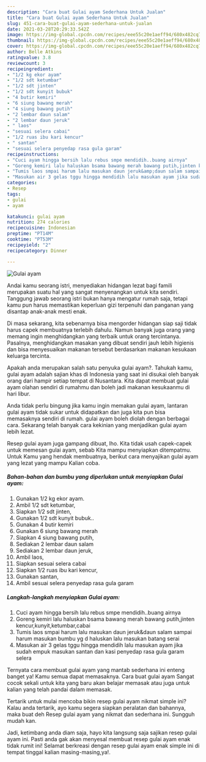 ```yaml
---
description: "Cara buat Gulai ayam Sederhana Untuk Jualan"
title: "Cara buat Gulai ayam Sederhana Untuk Jualan"
slug: 451-cara-buat-gulai-ayam-sederhana-untuk-jualan
date: 2021-03-28T20:29:33.542Z
image: https://img-global.cpcdn.com/recipes/eee55c20e1aeff94/680x482cq70/gulai-ayam-foto-resep-utama.jpg
thumbnail: https://img-global.cpcdn.com/recipes/eee55c20e1aeff94/680x482cq70/gulai-ayam-foto-resep-utama.jpg
cover: https://img-global.cpcdn.com/recipes/eee55c20e1aeff94/680x482cq70/gulai-ayam-foto-resep-utama.jpg
author: Belle Atkins
ratingvalue: 3.8
reviewcount: 3
recipeingredient:
- "1/2 kg ekor ayam"
- "1/2 sdt ketumbar"
- "1/2 sdt jinten"
- "1/2 sdt kunyit bubuk"
- "4 butir kemiri"
- "6 siung bawang merah"
- "4 siung bawang putih"
- "2 lembar daun salam"
- "2 lembar daun jeruk"
- " laos"
- "sesuai selera cabai"
- "1/2 ruas ibu kari kencur"
- " santan"
- "sesuai selera penyedap rasa gula garam"
recipeinstructions:
- "Cuci ayam hingga bersih lalu rebus smpe mendidih..buang airnya"
- "Goreng kemiri lalu haluskan bsama bawang merah bawang putih,jinten kencur,kunyit,ketumbar,cabai"
- "Tumis laos smpai harum lalu masukan daun jeruk&amp;daun salam sampai harum masukan bumbu yg d haluskan lalu masukan batang serai"
- "Masukan air 3 gelas tggu hingga mendidih lalu masukan ayam jika sudah empuk masukan santan dan kasi penyedap rasa gula garam selera"
categories:
- Resep
tags:
- gulai
- ayam

katakunci: gulai ayam 
nutrition: 274 calories
recipecuisine: Indonesian
preptime: "PT14M"
cooktime: "PT53M"
recipeyield: "2"
recipecategory: Dinner

---
```



![Gulai ayam](https://img-global.cpcdn.com/recipes/eee55c20e1aeff94/680x482cq70/gulai-ayam-foto-resep-utama.jpg)

Andai kamu seorang istri, menyediakan hidangan lezat bagi famili merupakan suatu hal yang sangat menyenangkan untuk kita sendiri. Tanggung jawab seorang istri bukan hanya mengatur rumah saja, tetapi kamu pun harus memastikan keperluan gizi terpenuhi dan panganan yang disantap anak-anak mesti enak.

Di masa  sekarang, kita sebenarnya bisa mengorder hidangan siap saji tidak harus capek membuatnya terlebih dahulu. Namun banyak juga orang yang memang ingin menghidangkan yang terbaik untuk orang tercintanya. Pasalnya, menghidangkan masakan yang dibuat sendiri jauh lebih higienis dan bisa menyesuaikan makanan tersebut berdasarkan makanan kesukaan keluarga tercinta. 



Apakah anda merupakan salah satu penyuka gulai ayam?. Tahukah kamu, gulai ayam adalah sajian khas di Indonesia yang saat ini disukai oleh banyak orang dari hampir setiap tempat di Nusantara. Kita dapat membuat gulai ayam olahan sendiri di rumahmu dan boleh jadi makanan kesukaanmu di hari libur.

Anda tidak perlu bingung jika kamu ingin memakan gulai ayam, lantaran gulai ayam tidak sukar untuk didapatkan dan juga kita pun bisa memasaknya sendiri di rumah. gulai ayam boleh diolah dengan berbagai cara. Sekarang telah banyak cara kekinian yang menjadikan gulai ayam lebih lezat.

Resep gulai ayam juga gampang dibuat, lho. Kita tidak usah capek-capek untuk memesan gulai ayam, sebab Kita mampu menyiapkan ditempatmu. Untuk Kamu yang hendak membuatnya, berikut cara menyajikan gulai ayam yang lezat yang mampu Kalian coba.

<!--inarticleads1-->

##### Bahan-bahan dan bumbu yang diperlukan untuk menyiapkan Gulai ayam:

1. Gunakan 1/2 kg ekor ayam.
1. Ambil 1/2 sdt ketumbar,
1. Siapkan 1/2 sdt jinten,
1. Gunakan 1/2 sdt kunyit bubuk..
1. Gunakan 4 butir kemiri
1. Gunakan 6 siung bawang merah
1. Siapkan 4 siung bawang putih,
1. Sediakan 2 lembar daun salam
1. Sediakan 2 lembar daun jeruk,
1. Ambil  laos,
1. Siapkan sesuai selera cabai
1. Siapkan 1/2 ruas ibu kari kencur,
1. Gunakan  santan,
1. Ambil sesuai selera penyedap rasa gula garam




<!--inarticleads2-->

##### Langkah-langkah menyiapkan Gulai ayam:

1. Cuci ayam hingga bersih lalu rebus smpe mendidih..buang airnya
1. Goreng kemiri lalu haluskan bsama bawang merah bawang putih,jinten kencur,kunyit,ketumbar,cabai
1. Tumis laos smpai harum lalu masukan daun jeruk&amp;daun salam sampai harum masukan bumbu yg d haluskan lalu masukan batang serai
1. Masukan air 3 gelas tggu hingga mendidih lalu masukan ayam jika sudah empuk masukan santan dan kasi penyedap rasa gula garam selera




Ternyata cara membuat gulai ayam yang mantab sederhana ini enteng banget ya! Kamu semua dapat memasaknya. Cara buat gulai ayam Sangat cocok sekali untuk kita yang baru akan belajar memasak atau juga untuk kalian yang telah pandai dalam memasak.

Tertarik untuk mulai mencoba bikin resep gulai ayam nikmat simple ini? Kalau anda tertarik, ayo kamu segera siapkan peralatan dan bahannya, maka buat deh Resep gulai ayam yang nikmat dan sederhana ini. Sungguh mudah kan. 

Jadi, ketimbang anda diam saja, hayo kita langsung saja sajikan resep gulai ayam ini. Pasti anda gak akan menyesal membuat resep gulai ayam enak tidak rumit ini! Selamat berkreasi dengan resep gulai ayam enak simple ini di tempat tinggal kalian masing-masing,ya!.

